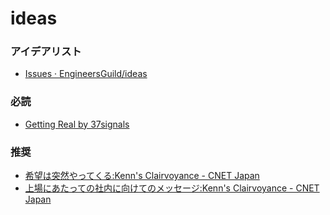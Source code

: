 # ideas

### アイデアリスト

* [Issues · EngineersGuild/ideas](https://github.com/EngineersGuild/ideas/issues)

### 必読

* [Getting Real by 37signals](http://gettingreal.37signals.com/GR_jpn.php)

### 推奨

* [希望は突然やってくる:Kenn's Clairvoyance - CNET Japan](http://japan.cnet.com/blog/kenn/2007/11/12/entry_25001537/)
* [上場にあたっての社内に向けてのメッセージ:Kenn's Clairvoyance - CNET Japan](http://japan.cnet.com/blog/kenn/2007/07/27/entry_post_99/)
